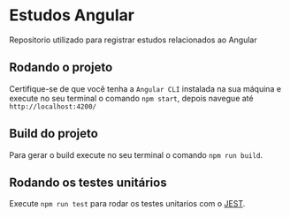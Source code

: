 # Estudos Angular

Repositorio utilizado para registrar estudos relacionados ao Angular

## Rodando o projeto


Certifique-se de que você tenha a `Angular CLI` instalada na sua máquina e execute no seu terminal o comando `npm start`, depois navegue até `http://localhost:4200/`

## Build do projeto

Para gerar o build execute no seu terminal o comando `npm run build`.

## Rodando os testes unitários

Execute `npm run test` para rodar os testes unitarios com o [JEST](https://jestjs.io/).
